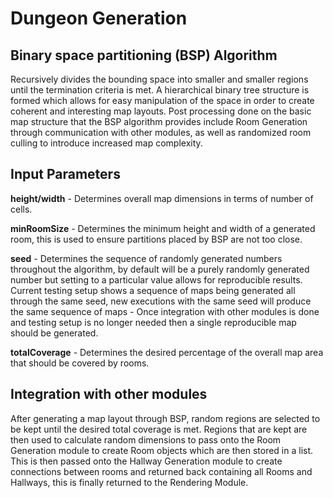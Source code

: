 # Dungeon Generation

## Binary space partitioning (BSP) Algorithm
Recursively divides the bounding space into smaller and smaller regions until the termination criteria is met. A hierarchical binary tree structure is formed which allows for easy manipulation of the space in order to create coherent and interesting map layouts. Post processing done on the basic map structure that the BSP algorithm provides include Room Generation through communication with other modules, as well as randomized room culling to introduce increased map complexity. 

## Input Parameters

**height/width** - Determines overall map dimensions in terms of number of cells.

**minRoomSize** - Determines the minimum height and width of a generated room, this is used to ensure partitions placed by BSP are not too close. 

**seed** - Determines the sequence of randomly generated numbers throughout the algorithm, by default will be a purely randomly generated number but setting to a particular value allows for reproducible results. Current testing setup shows a sequence of maps being generated all through the same seed, new executions with the same seed will produce the same sequence of maps - Once integration with other modules is done and testing setup is no longer needed then a single reproducible map should be generated.

**totalCoverage** - Determines the desired percentage of the overall map area that should be covered by rooms. 

## Integration with other modules
After generating a map layout through BSP, random regions are selected to be kept until the desired total coverage is met. Regions that are kept are then used to calculate random dimensions to pass onto the Room Generation module to create Room objects which are then stored in a list. This is then passed onto the Hallway Generation module to create connections between rooms and returned back containing all Rooms and Hallways, this is finally returned to the Rendering Module.   


